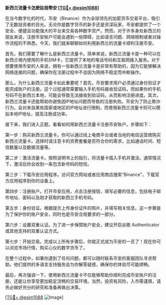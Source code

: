 **新西兰流量卡怎麽註冊幣安 [[TG💪+ @esim1088](https://t.me/s/esim1088)]**

在当今数字化的时代，币安（Binance）作为全球领先的加密货币交易平台，吸引了无数投资者的目光。无论你是数字货币的新手还是资深玩家，币安都提供了一个安全、便捷且功能强大的平台来交易各种数字资产。然而，对于许多身处新西兰的朋友来说，注册币安账户可能会遇到一些障碍，比如语言问题、网络限制或者对操作流程的不熟悉。今天，我们就来聊聊如何利用新西兰的流量卡顺利注册币安。

首先，我们需要了解什么是新西兰流量卡。简单来说，新西兰流量卡是一种可以在新西兰境内使用的手机SIM卡，它提供了本地的电话号码和互联网接入服务。对于想要使用币安的人来说，拥有一张新西兰流量卡是非常有帮助的，因为它能够解决网络连接的问题，确保你在注册过程中不会因为网络不稳定而中断操作。

那么，为什么新西兰流量卡如此重要呢？首先，币安要求用户必须通过身份验证才能完成账户的注册。这个过程通常需要输入手机号码接收验证码，而如果你的手机号码不在新西兰本地，可能会导致无法接收到验证码，从而影响注册进度。其次，新西兰流量卡还能帮助你避免因IP地址问题而导致的注册失败。币安为了防止欺诈行为，会对来自某些国家或地区的IP地址进行限制，而使用新西兰流量卡则可以模拟本地IP地址，提高注册成功率。

接下来，我们进入正题，看看如何用新西兰流量卡注册币安账户。步骤如下：

第一步：购买新西兰流量卡。你可以通过线上电商平台或者当地的电信运营商购买新西兰流量卡。选择时请注意卡的资费套餐是否符合你的需求，比如通话时间、短信数量以及数据流量等。

第二步：激活流量卡。按照说明书上的指引，将流量卡插入手机并激活。通常情况下，激活后你会收到一条包含新号码的短信。

第三步：下载币安应用程序。访问官方网站或者应用商店搜索“Binance”，下载官方应用程序到你的设备上。

第四步：注册账户。打开币安应用，点击注册按钮，填写必要的信息，包括电子邮件地址、密码以及刚才获取的新西兰手机号码。

第五步：身份验证。根据提示上传身份证件的照片，并填写相关信息。这一步骤是为了保护你的账户安全，同时也是币安合规要求的一部分。

第六步：设置双重认证。为了进一步保障账户安全，建议开启谷歌 Authenticator或其他支持的双重认证方式。

第七步：开始交易。完成以上所有步骤后，你就正式成为币安的一员了！现在你可以浏览市场行情，购买心仪的数字货币了。

在整个过程中，如果你遇到了任何问题，都可以随时联系币安的客服团队寻求帮助。他们提供的多语言支持服务会为你解答疑惑，确保你的体验尽可能顺畅。

最后，再次强调一下，使用新西兰流量卡不仅能够帮助你顺利完成币安账户的注册，还能让你享受更加稳定流畅的交易环境。当然，投资有风险，入市需谨慎，请务必做好充分的研究和准备再做出决策。

[[TG💪+ @esim1088](https://t.me/s/esim1088) ![Image](https://i.postimg.cc/4NQfJmqS/Snipaste-2025-05-13-00-14-12.png)]